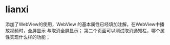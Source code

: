 # lianxi
添加了WebView的使用，WebView 的基本属性已经填加注解，在WebView中播放视频时，全屏显示 与取消全屏显示；
第二个页面可以测试取消通知栏，哪个属性实现什么样的功能；
